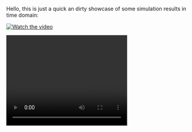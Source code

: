 Hello, this is just a quick an dirty showcase of some simulation results in time domain:


[![Watch the video](https://githubusercontent.com/gonzalo-villegas-curulla/EpidemiologyProblem/blob/master/Videos/casVoronoiTessellation/image_1489.png)](https://githubusercontent.com/gonzalo-villegas-curulla/EpidemiologyProblem/blob/master/Videos/casVoronoiTessellation/RseauVoronoi_120fps.mp4)




<video width="320" height="240" controls>
  <source src="Videos/casVoronoiTessellation/RseauVoronoi_120fps.mp4" type="video/mp4">
  Your browser does not support the video tag.
</video>
